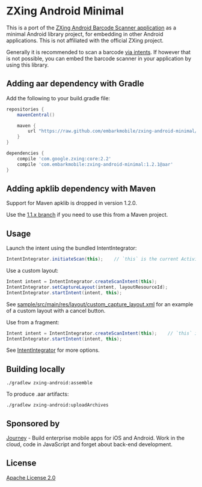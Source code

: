 # ZXing Android Minimal

This is a port of the [ZXing Android Barcode Scanner application](http://code.google.com/p/zxing/) as a minimal Android
library project, for embedding in other Android applications. This is not affiliated with the official ZXing project.

Generally it is recommended to scan a barcode [via intents](http://code.google.com/p/zxing/wiki/ScanningViaIntent).
If however that is not possible, you can embed the barcode scanner in your application by using this library.

## Adding aar dependency with Gradle

Add the following to your build.gradle file:

```groovy
repositories {
    mavenCentral()

    maven {
        url "https://raw.github.com/embarkmobile/zxing-android-minimal/mvn-repo/maven-repository/"
    }
}

dependencies {
    compile 'com.google.zxing:core:2.2'
    compile 'com.embarkmobile:zxing-android-minimal:1.2.1@aar'
}
```


## Adding apklib dependency with Maven

Support for Maven apklib is dropped in version 1.2.0.

Use the [1.1.x branch](https://github.com/embarkmobile/zxing-android-minimal/tree/1.1.x) if you need to use this from a Maven project.

## Usage

Launch the intent using the bundled IntentIntegrator:
```java
IntentIntegrator.initiateScan(this);    // `this` is the current Activity
```

Use a custom layout:
```java
Intent intent = IntentIntegrator.createScanIntent(this);
IntentIntegrator.setCaptureLayout(intent, layoutResourceId);
IntentIntegrator.startIntent(intent, this);
```

See [sample/src/main/res/layout/custom_capture_layout.xml](custom_capture_layout.xml) for an example of a custom
layout with a cancel button.

Use from a fragment:
```java
Intent intent = IntentIntegrator.createScanIntent(this);    // `this` is the current Fragment
IntentIntegrator.startIntent(intent, this);
```

See [IntentIntegrator](zxing-android/src/com/google/zxing/integration/android/IntentIntegrator.java) for more options.

## Building locally

    ./gradlew zxing-android:assemble

To produce .aar artifacts:

    ./gradlew zxing-android:uploadArchives


## Sponsored by

[Journey][1] - Build enterprise mobile apps for iOS and Android. Work in the cloud, code in JavaScript and forget about back-end development.


## License

[Apache License 2.0](http://www.apache.org/licenses/LICENSE-2.0)

[1]: http://journeyapps.com
